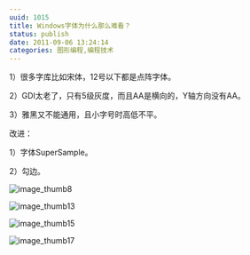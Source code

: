 ```yaml
---
uuid: 1015
title: Windows字体为什么那么难看？
status: publish
date: 2011-09-06 13:24:14
categories: 图形编程,编程技术
---
```

1）很多字库比如宋体，12号以下都是点阵字体。

2）GDI太老了，只有5级灰度，而且AA是横向的，Y轴方向没有AA。

3）雅黑又不能通用，且小字号时高低不平。

改进：

1）字体SuperSample。

2）勾边。

![image_thumb8](https://skywind3000.github.io/images/blog/wp-content/2011/09/image_thumb8_thumb.png)

![image_thumb13](https://skywind3000.github.io/images/blog/wp-content/2011/09/image_thumb13_thumb.png)

![image_thumb15](https://skywind3000.github.io/images/blog/wp-content/2011/09/image_thumb15_thumb.png)

![image_thumb17](https://skywind3000.github.io/images/blog/wp-content/2011/09/image_thumb17_thumb.png)


